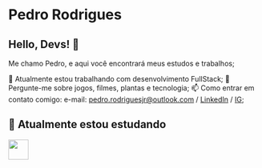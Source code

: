 # Pedro Rodrigues 
## Hello, Devs! 👋

Me chamo Pedro, e aqui você encontrará meus estudos e trabalhos;

🔭 Atualmente estou trabalhando com desenvolvimento FullStack;
💬 Pergunte-me sobre jogos, filmes, plantas e tecnologia;
📫 Como entrar em contato comigo: e-mail: pedro.rodriguesjr@outlook.com / [LinkedIn](https://www.linkedin.com/in/pedro-rodrigues-27b882113/) / [IG](https://www.instagram.com/calmapedro_/);


## 🌱 Atualmente estou estudando
<img src="https://cdn.jsdelivr.net/gh/devicons/devicon@latest/icons/figma/figma-original.svg" width="40" height="40"/>
          

<!--
**pedrorodriguesjr/pedrorodriguesjr** is a ✨ _special_ ✨ repository because its `README.md` (this file) appears on your GitHub profile.

Here are some ideas to get you started:

- 🔭 I’m currently working on ...
- 🌱 I’m currently learning ...
- 👯 I’m looking to collaborate on ...
- 🤔 I’m looking for help with ...
- 💬 Ask me about ...
- 📫 How to reach me: ...
- 😄 Pronouns: ...
- ⚡ Fun fact: ...
-->
